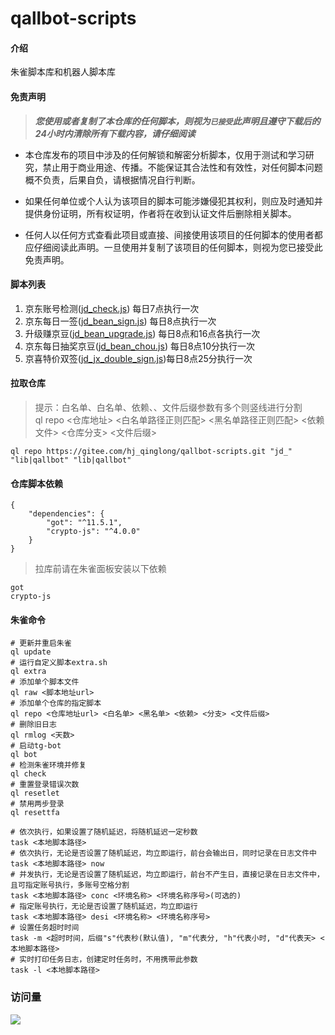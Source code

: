 # qallbot-scripts

#### 介绍
朱雀脚本库和机器人脚本库

#### 免责声明
> ***您使用或者复制了本仓库的任何脚本，则视为`已接受`此声明且遵守下载后的24小时内清除所有下载内容，请仔细阅读***
* 本仓库发布的项目中涉及的任何解锁和解密分析脚本，仅用于测试和学习研究，禁止用于商业用途、传播。不能保证其合法性和有效性，对任何脚本问题概不负责，后果自负，请根据情况自行判断。

* 如果任何单位或个人认为该项目的脚本可能涉嫌侵犯其权利，则应及时通知并提供身份证明，所有权证明，作者将在收到认证文件后删除相关脚本。

* 任何人以任何方式查看此项目或直接、间接使用该项目的任何脚本的使用者都应仔细阅读此声明。一旦使用并复制了该项目的任何脚本，则视为您已接受此免责声明。

#### 脚本列表
1.  京东账号检测([jd_check.js](https://gitee.com/qlpanel/scripts/blob/master/jd_check.js)) 每日7点执行一次
2.  京东每日一签([jd_bean_sign.js](https://gitee.com/qlpanel/scripts/blob/master/jd_bean_sign.js)) 每日8点执行一次
3.  升级赚京豆([jd_bean_upgrade.js](https://gitee.com/qlpanel/scripts/blob/master/jd_bean_upgrade.js)) 每日8点和16点各执行一次
4.  京东每日抽奖京豆([jd_bean_chou.js](https://gitee.com/qlpanel/scripts/blob/master/jd_bean_chou.js)) 每日8点10分执行一次
5.  京喜特价双签([jd_jx_double_sign.js](https://gitee.com/qlpanel/scripts/blob/master/jd_jx_double_sign.js))每日8点25分执行一次
#### 拉取仓库
> 提示：白名单、白名单、依赖、、文件后缀参数有多个则竖线进行分割
<br>ql  repo <仓库地址> <白名单路径正则匹配> <黑名单路径正则匹配> <依赖文件> <仓库分支> <文件后缀>
```
ql repo https://gitee.com/hj_qinglong/qallbot-scripts.git "jd_" "lib|qallbot" "lib|qallbot"
```

#### 仓库脚本依赖
```
{
    "dependencies": {
        "got": "^11.5.1",
        "crypto-js": "^4.0.0"
    }
}
```
> 拉库前请在朱雀面板安装以下依赖
```
got
crypto-js
```

#### 朱雀命令
```
# 更新并重启朱雀
ql update                                                    
# 运行自定义脚本extra.sh
ql extra                                                     
# 添加单个脚本文件
ql raw <脚本地址url>                                             
# 添加单个仓库的指定脚本
ql repo <仓库地址url> <白名单> <黑名单> <依赖> <分支> <文件后缀>
# 删除旧日志
ql rmlog <天数>                                              
# 启动tg-bot
ql bot                                                       
# 检测朱雀环境并修复
ql check                                                     
# 重置登录错误次数
ql resetlet                                                  
# 禁用两步登录
ql resettfa                                                  

# 依次执行，如果设置了随机延迟，将随机延迟一定秒数
task <本地脚本路径>                                             
# 依次执行，无论是否设置了随机延迟，均立即运行，前台会输出日，同时记录在日志文件中
task <本地脚本路径> now                                         
# 并发执行，无论是否设置了随机延迟，均立即运行，前台不产生日，直接记录在日志文件中，且可指定账号执行，多账号空格分割
task <本地脚本路径> conc <环境名称> <环境名称序号>(可选的) 
# 指定账号执行，无论是否设置了随机延迟，均立即运行 
task <本地脚本路径> desi <环境名称> <环境名称序号>      
# 设置任务超时时间   
task -m <超时时间，后缀"s"代表秒(默认值), "m"代表分, "h"代表小时, "d"代表天> <本地脚本路径>
# 实时打印任务日志，创建定时任务时，不用携带此参数
task -l <本地脚本路径>
```

### 访问量
![](http://profile-counter.glitch.me/passerby-b/count.svg)